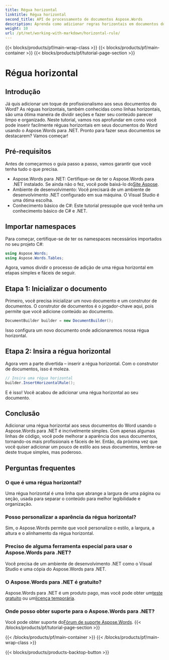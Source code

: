 ```yaml
---
title: Régua horizontal
linktitle: Régua horizontal
second_title: API de processamento de documentos Aspose.Words
description: Aprenda como adicionar regras horizontais em documentos do Word usando o Aspose.Words para .NET. Siga este guia detalhado passo a passo para aprimorar o layout do seu documento.
weight: 10
url: /pt/net/working-with-markdown/horizontal-rule/
---
```


{{< blocks/products/pf/main-wrap-class >}}
{{< blocks/products/pf/main-container >}}
{{< blocks/products/pf/tutorial-page-section >}}

# Régua horizontal

## Introdução

Já quis adicionar um toque de profissionalismo aos seus documentos do Word? As réguas horizontais, também conhecidas como linhas horizontais, são uma ótima maneira de dividir seções e fazer seu conteúdo parecer limpo e organizado. Neste tutorial, vamos nos aprofundar em como você pode inserir facilmente réguas horizontais em seus documentos do Word usando o Aspose.Words para .NET. Pronto para fazer seus documentos se destacarem? Vamos começar!

## Pré-requisitos

Antes de começarmos o guia passo a passo, vamos garantir que você tenha tudo o que precisa.

-  Aspose.Words para .NET: Certifique-se de ter o Aspose.Words para .NET instalado. Se ainda não o fez, você pode baixá-lo do[Site Aspose](https://releases.aspose.com/words/net/).
- Ambiente de desenvolvimento: Você precisará de um ambiente de desenvolvimento .NET configurado em sua máquina. O Visual Studio é uma ótima escolha.
- Conhecimento básico de C#: Este tutorial pressupõe que você tenha um conhecimento básico de C# e .NET.

## Importar namespaces

Para começar, certifique-se de ter os namespaces necessários importados no seu projeto C#:

```csharp
using Aspose.Words;
using Aspose.Words.Tables;
```

Agora, vamos dividir o processo de adição de uma régua horizontal em etapas simples e fáceis de seguir.

## Etapa 1: Inicializar o documento

Primeiro, você precisa inicializar um novo documento e um construtor de documentos. O construtor de documentos é o jogador-chave aqui, pois permite que você adicione conteúdo ao documento.

```csharp
DocumentBuilder builder = new DocumentBuilder();
```

Isso configura um novo documento onde adicionaremos nossa régua horizontal.

## Etapa 2: Insira a régua horizontal

Agora vem a parte divertida – inserir a régua horizontal. Com o construtor de documentos, isso é moleza.

```csharp
// Insira uma régua horizontal
builder.InsertHorizontalRule();
```

E é isso! Você acabou de adicionar uma régua horizontal ao seu documento.

## Conclusão

Adicionar uma régua horizontal aos seus documentos do Word usando o Aspose.Words para .NET é incrivelmente simples. Com apenas algumas linhas de código, você pode melhorar a aparência dos seus documentos, tornando-os mais profissionais e fáceis de ler. Então, da próxima vez que você quiser adicionar um pouco de estilo aos seus documentos, lembre-se deste truque simples, mas poderoso.

## Perguntas frequentes

### O que é uma régua horizontal?
Uma régua horizontal é uma linha que abrange a largura de uma página ou seção, usada para separar o conteúdo para melhor legibilidade e organização.

### Posso personalizar a aparência da régua horizontal?
Sim, o Aspose.Words permite que você personalize o estilo, a largura, a altura e o alinhamento da régua horizontal.

### Preciso de alguma ferramenta especial para usar o Aspose.Words para .NET?
Você precisa de um ambiente de desenvolvimento .NET como o Visual Studio e uma cópia do Aspose.Words para .NET.

### O Aspose.Words para .NET é gratuito?
 Aspose.Words para .NET é um produto pago, mas você pode obter um[teste gratuito](https://releases.aspose.com/) ou um[licença temporária](https://purchase.aspose.com/temporary-license/).

### Onde posso obter suporte para o Aspose.Words para .NET?
 Você pode obter suporte do[Fórum de suporte Aspose.Words](https://forum.aspose.com/c/words/8).
{{< /blocks/products/pf/tutorial-page-section >}}

{{< /blocks/products/pf/main-container >}}
{{< /blocks/products/pf/main-wrap-class >}}

{{< blocks/products/products-backtop-button >}}
